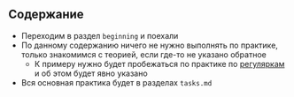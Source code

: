 ## Содержание
- Переходим в раздел `beginning` и поехали
- По данному содержанию ничего не нужно выполнять по практике, только знакомимся с теорией, если где-то не указано обратное
  - К примеру нужно будет пробежаться по практике по [регуляркам](https://github.com/lamjob1993/linux-monitoring/blob/main/prometheus/beginning/6.1%20%D0%A0%D0%B5%D0%B3%D1%83%D0%BB%D1%8F%D1%80%D0%BD%D1%8B%D0%B5%20%D0%B2%D1%8B%D1%80%D0%B0%D0%B6%D0%B5%D0%BD%D0%B8%D1%8F%20(Regular%20Expressions).md) и об этом будет явно указано
- Вся основная практика будет в разделах `tasks.md`

